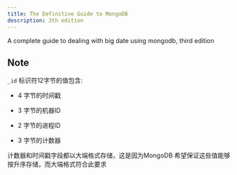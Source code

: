 ```yaml
---
title: The Definitive Guide to MongoDB
description: 3th edition
---
```


A complete guide to dealing with big date using mongodb, third edition
<!--more -->

## Note

`_id` 标识符12字节的值包含:

- 4 字节的时间戳

- 3 字节的机器ID

- 2 字节的进程ID

- 3 字节的计数器

计数器和时间戳字段都以大端格式存储，这是因为MongoDB 希望保证这些值能够按升序存储，而大端格式符合此要求